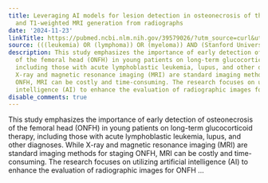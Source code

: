 ```yaml
---
title: Leveraging AI models for lesion detection in osteonecrosis of the femoral head
  and T1-weighted MRI generation from radiographs
date: '2024-11-23'
linkTitle: https://pubmed.ncbi.nlm.nih.gov/39579026/?utm_source=curl&utm_medium=rss&utm_campaign=pubmed-2&utm_content=1Rkszs2HVZ2RHP33OibaNFew6VK-LzjJWTD4GwmLlk8B-wCceh&fc=20220923065203&ff=20241125170912&v=2.18.0.post9+e462414
source: (((leukemia) OR (lymphoma)) OR (myeloma)) AND (Stanford University[Affiliation])
description: This study emphasizes the importance of early detection of osteonecrosis
  of the femoral head (ONFH) in young patients on long-term glucocorticoid therapy,
  including those with acute lymphoblastic leukemia, lupus, and other diagnoses. While
  X-ray and magnetic resonance imaging (MRI) are standard imaging methods for staging
  ONFH, MRI can be costly and time-consuming. The research focuses on utilizing artificial
  intelligence (AI) to enhance the evaluation of radiographic images for ONFH ...
disable_comments: true
---
```

This study emphasizes the importance of early detection of osteonecrosis of the femoral head (ONFH) in young patients on long-term glucocorticoid therapy, including those with acute lymphoblastic leukemia, lupus, and other diagnoses. While X-ray and magnetic resonance imaging (MRI) are standard imaging methods for staging ONFH, MRI can be costly and time-consuming. The research focuses on utilizing artificial intelligence (AI) to enhance the evaluation of radiographic images for ONFH ...